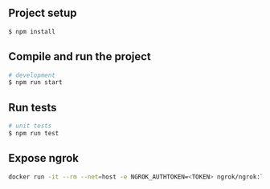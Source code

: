 ## Project setup

```bash
$ npm install
```

## Compile and run the project

```bash
# development
$ npm run start
```

## Run tests

```bash
# unit tests
$ npm run test
```

## Expose ngrok

```bash
docker run -it --rm --net=host -e NGROK_AUTHTOKEN=<TOKEN> ngrok/ngrok:latest http host.docker.internal:3000
```

